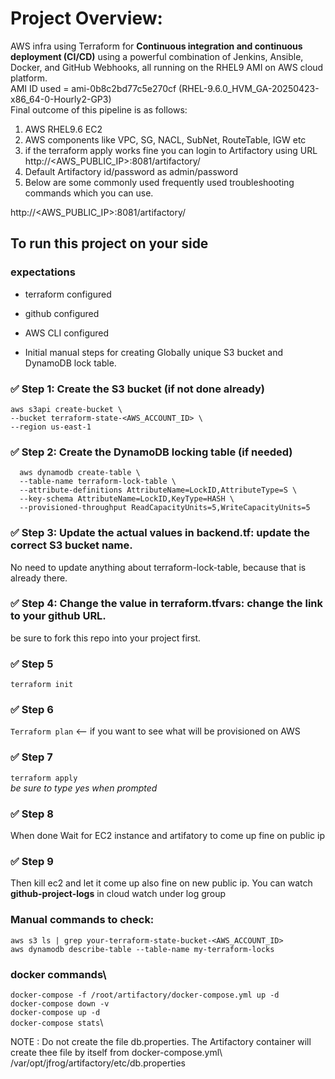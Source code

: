 # Project Overview:
AWS infra using Terraform for **Continuous integration and continuous deployment (CI/CD)** using a powerful combination of Jenkins, Ansible, Docker, and GitHub Webhooks, all running on the RHEL9 AMI on AWS cloud platform.\
AMI ID used = ami-0b8c2bd77c5e270cf (RHEL-9.6.0_HVM_GA-20250423-x86_64-0-Hourly2-GP3)\
Final outcome of this pipeline is as follows:
1) AWS RHEL9.6 EC2
2) AWS components like VPC, SG, NACL, SubNet, RouteTable, IGW etc
3) if the terraform apply works fine you can login to Artifactory using URL http://<AWS_PUBLIC_IP>:8081/artifactory/
4) Default Artifactory id/password as admin/password
5) Below are some commonly used frequently used troubleshooting commands which you can use.

http://<AWS_PUBLIC_IP>:8081/artifactory/

## To run this project on your side
### expectations
- terraform configured
- github configured
- AWS CLI configured

- Initial manual steps for creating Globally unique S3 bucket and DynamoDB lock table.
### ✅ Step 1: Create the S3 bucket (if not done already)
  ```
  aws s3api create-bucket \
  --bucket terraform-state-<AWS_ACCOUNT_ID> \
  --region us-east-1
  ```

### ✅ Step 2: Create the DynamoDB locking table (if needed)
```
  aws dynamodb create-table \
  --table-name terraform-lock-table \
  --attribute-definitions AttributeName=LockID,AttributeType=S \
  --key-schema AttributeName=LockID,KeyType=HASH \
  --provisioned-throughput ReadCapacityUnits=5,WriteCapacityUnits=5
```

### ✅ Step 3: Update the actual values in **backend.tf**: update the correct S3 bucket name. 
No need to update anything about terraform-lock-table, because that is already there.

### ✅ Step 4: Change the value in **terraform.tfvars**: change the link to your github URL. 
be sure to fork this repo into your project first.


### ✅ Step 5
```terraform init```

### ✅ Step 6
```Terraform plan```
<-- if you want to see what will be provisioned on AWS

### ✅ Step 7
```terraform apply```\
*be sure to type yes when prompted*

### ✅ Step 8 
When done Wait for EC2 instance and artifatory to come up fine on public ip

### ✅ Step 9 
Then kill ec2 and let it come up also fine on new public ip.
You can watch **github-project-logs** in cloud watch under log group

### Manual commands to check:
```aws s3 ls | grep your-terraform-state-bucket-<AWS_ACCOUNT_ID>```\
```aws dynamodb describe-table --table-name my-terraform-locks```

### docker commands\
```docker-compose -f /root/artifactory/docker-compose.yml up -d```\
```docker-compose down -v```\
```docker-compose up -d```\
```docker-compose stats```\

NOTE : Do not create the file db.properties. 
The Artifactory container will create thee file by itself from docker-compose.yml\ /var/opt/jfrog/artifactory/etc/db.properties
